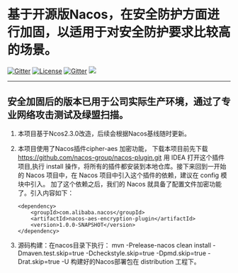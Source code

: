 
# 基于开源版Nacos，在安全防护方面进行加固，以适用于对安全防护要求比较高的场景。

[![Gitter](https://badges.gitter.im/alibaba/nacos.svg)](https://gitter.im/alibaba/nacos?utm_source=badge&utm_medium=badge&utm_campaign=pr-badge)   [![License](https://img.shields.io/badge/license-Apache%202-4EB1BA.svg)](https://www.apache.org/licenses/LICENSE-2.0.html)
[![Gitter](https://travis-ci.org/alibaba/nacos.svg?branch=master)](https://travis-ci.org/alibaba/nacos)
[![](https://img.shields.io/badge/Nacos-Check%20Your%20Contribution-orange)](https://opensource.alibaba.com/contribution_leaderboard/details?projectValue=nacos)

-------

## 安全加固后的版本已用于公司实际生产环境，通过了专业网络攻击测试及绿盟扫描。

1. 本项目基于Ncos2.3.0改造，后续会根据Nacos基线随时更新。
2. 本项目使用了Nacos插件cipher-aes 加密功能， 下载本项目前先下载 https://github.com/nacos-group/nacos-plugin.git
      用 IDEA 打开这个插件项目,执行 install 操作，将所有的插件都安装到本地仓库。接下来回到一开始的 Nacos 项目中，在 Nacos 项目中引入这个插件的依赖，建议在 config 模块中引入。
   加了这个依赖之后，我们的 Nacos 就具备了配置文件加密功能了。引入内容如下：
   ``` 
   <dependency>
       <groupId>com.alibaba.nacos</groupId>
       <artifactId>nacos-aes-encryption-plugin</artifactId>
       <version>1.0.0-SNAPSHOT</version>
   </dependency>
   ``` 
   
3. 源码构建：在nacos目录下执行： mvn -Prelease-nacos clean install -Dmaven.test.skip=true -Dcheckstyle.skip=true -Dpmd.skip=true -Drat.skip=true -U
   构建好的Nacos部署包在 distribution 工程下。
